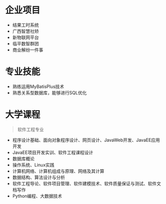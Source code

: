 # 企业项目

- 结果工时系统
- 广西智慧社矫
- 新物联网平台
- 临平数智群团
- 商业解纷一件事

# 专业技能

- 熟练运用MyBatisPlus技术
- 熟悉关系型数据库，能够进行SQL优化

# 大学课程

> 软件工程专业

- 程序设计基础、面向对象程序设计、网页设计、JavaWeb开发、JavaEE应用开发
- JavaEE项目开发实训、软件工程课程设计
- 数据库概论
- 操作系统、Linux实践
- 计算机网络、计算机组成与原理、网络及其计算
- 数据结构、算法设计与分析
- 软件工程导论、软件项目管理、软件建模技术、软件质量保证与测试、软件文档写作
- Python编程、大数据技术
